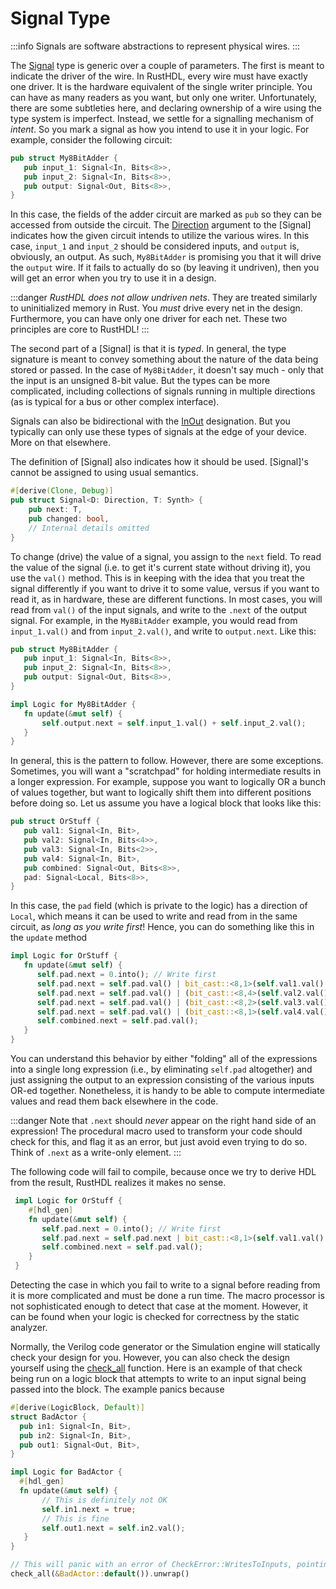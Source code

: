 # Signal Type

:::info
Signals are software abstractions to represent physical wires.
:::
 
The [Signal](core::signal::Signal)
type is generic over a couple of parameters.  The first is meant to indicate the driver of the wire.
In RustHDL, every wire must have exactly one driver.  It is the hardware equivalent of the
single writer principle.  You can have as many readers as you want, but only one writer.  Unfortunately,
there are some subtleties here, and declaring ownership of a wire using the type system is
imperfect.  Instead, we settle for a signalling mechanism of _intent_.  So you mark a
signal as how you intend to use it in your logic.  For example, consider the following circuit:

```rust
pub struct My8BitAdder {
   pub input_1: Signal<In, Bits<8>>,
   pub input_2: Signal<In, Bits<8>>,
   pub output: Signal<Out, Bits<8>>,
}
```

In this case, the fields of the adder circuit are marked as `pub` so they can be accessed from
outside the circuit.  The [Direction](core::signal::Direction) argument to the [Signal] indicates
how the given circuit intends to utilize the various wires.  In this case, `input_1` and `input_2`
should be considered inputs, and `output` is, obviously, an output.  As such, `My8BitAdder` is
promising you that it will drive the `output` wire.  If it fails to actually do so (by leaving
it undriven), then you will get an error when you try to use it in a design.

:::danger
*RustHDL does not allow undriven nets*.  They are treated similarly to uninitialized memory in Rust.
You _must_ drive every net in the design.  Furthermore, you can have only one driver for each
net.  These two principles are core to RustHDL!
:::

The second part of a [Signal] is that it is _typed_.  In general, the type signature is meant
to convey something about the nature of the data being stored or passed.  In the case of
`My8BitAdder`, it doesn't say much - only that the input is an unsigned 8-bit value.  But
the types can be more complicated, including collections of signals running in multiple
directions (as is typical for a bus or other complex interface).

Signals can also be bidirectional with the [InOut](core::signal::Direction::InOut) designation.
But you typically can only use these types of signals at the edge of your device.  More on that
elsewhere.

The definition of [Signal] also indicates how it should be used.  [Signal]'s cannot be
assigned to using usual semantics.

```rust
#[derive(Clone, Debug)]
pub struct Signal<D: Direction, T: Synth> {
    pub next: T,
    pub changed: bool,
    // Internal details omitted
}
```

To change (drive) the value of a signal, you assign to the `next` field.  To read the
value of the signal (i.e. to get it's current state without driving it), you use the `val()` method.
This is in keeping with the idea that you treat the signal differently if you want to drive
it to some value, versus if you want to read it, as in hardware, these are different functions.
In most cases, you will read from `val()` of the input signals, and write to the `.next` of the
output signal.  For example, in the `My8BitAdder` example, you would read from `input_1.val()`
and from `input_2.val()`, and write to `output.next`.  Like this:

```rust
pub struct My8BitAdder {
   pub input_1: Signal<In, Bits<8>>,
   pub input_2: Signal<In, Bits<8>>,
   pub output: Signal<Out, Bits<8>>,
}

impl Logic for My8BitAdder {
   fn update(&mut self) {
       self.output.next = self.input_1.val() + self.input_2.val();
   }
}
```

In general, this is the pattern to follow.  However, there are some exceptions.  Sometimes,
you will want a "scratchpad" for holding intermediate results in a longer expression.
For example, suppose you want to logically OR a bunch of values together, but want to
logically shift them into different positions before doing so.  Let us assume you have
a logical block that looks like this:

```rust
pub struct OrStuff {
   pub val1: Signal<In, Bit>,
   pub val2: Signal<In, Bits<4>>,
   pub val3: Signal<In, Bits<2>>,
   pub val4: Signal<In, Bit>,
   pub combined: Signal<Out, Bits<8>>,
   pad: Signal<Local, Bits<8>>,
}
```

In this case, the `pad` field (which is private to the logic) has a direction of `Local`,
which means it can be used to write and read from in the same circuit, as _long as you write first_!
Hence, you can do something like this in the `update` method

```rust
impl Logic for OrStuff {
   fn update(&mut self) {
      self.pad.next = 0.into(); // Write first
      self.pad.next = self.pad.val() | bit_cast::<8,1>(self.val1.val().into()); // Now we can read and write to it
      self.pad.next = self.pad.val() | (bit_cast::<8,4>(self.val2.val()) << 1);
      self.pad.next = self.pad.val() | (bit_cast::<8,2>(self.val3.val()) << 5);
      self.pad.next = self.pad.val() | (bit_cast::<8,1>(self.val4.val().into()) << 7);
      self.combined.next = self.pad.val();
   }
}
```

You can understand this behavior by either "folding" all of the expressions into a single
long expression (i.e., by eliminating `self.pad` altogether) and just assigning the output
to an expression consisting of the various inputs OR-ed together.  Nonetheless, it is
handy to be able to compute intermediate values and read them back elsewhere in the code.

:::danger
Note that `.next` should _never_ appear on the right hand side of an expression! The
procedural macro used to transform your code should check for this, and flag it as an
error, but just avoid even trying to do so.  Think of `.next` as a write-only element.
:::

The following code will fail to compile, because once we try to derive HDL from the result,
RustHDL realizes it makes no sense.

```rust
 impl Logic for OrStuff {
    #[hdl_gen]
    fn update(&mut self) {
       self.pad.next = 0.into(); // Write first
       self.pad.next = self.pad.next | bit_cast::<8,1>(self.val1.val().into()); // Fails!  Can only write to .next
       self.combined.next = self.pad.val();
    }
 }
```

Detecting the case in which you fail to write to a signal before reading from it is more complicated
and must be done a run time.  The macro processor is not sophisticated enough to detect that case at the moment.
However, it can be found when your logic is checked for correctness by the static analyzer.

Normally, the Verilog code generator or the Simulation engine will statically check your design for you.
However, you can also check the design yourself using the [check_all](core::check_error::check_all)
function.  Here is an example of that check being run on a logic block that attempts to write
to an input signal being passed into the block.  The example panics because

```rust
#[derive(LogicBlock, Default)]
struct BadActor {
  pub in1: Signal<In, Bit>,
  pub in2: Signal<In, Bit>,
  pub out1: Signal<Out, Bit>,
}

impl Logic for BadActor {
  #[hdl_gen]
  fn update(&mut self) {
       // This is definitely not OK
       self.in1.next = true;
       // This is fine
       self.out1.next = self.in2.val();
   }
}

// This will panic with an error of CheckError::WritesToInputs, pointing to self.in1
check_all(&BadActor::default()).unwrap()
```
